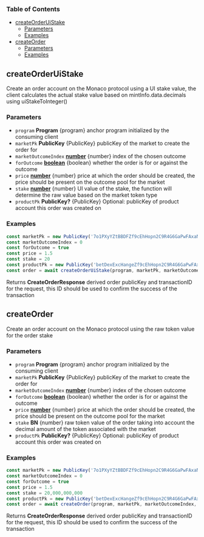 <!-- Generated by documentation.js. Update this documentation by updating the source code. -->

### Table of Contents

*   [createOrderUiStake][1]
    *   [Parameters][2]
    *   [Examples][3]
*   [createOrder][4]
    *   [Parameters][5]
    *   [Examples][6]

## createOrderUiStake

Create an order account on the Monaco protocol using a UI stake value, the client calculates the actual stake value based on mintInfo.data.decimals using uiStakeToInteger()

### Parameters

*   `program` **Program** {program} anchor program initialized by the consuming client
*   `marketPk` **PublicKey** {PublicKey} publicKey of the market to create the order for
*   `marketOutcomeIndex` **[number][7]** {number} index of the chosen outcome
*   `forOutcome` **[boolean][8]** {boolean} whether the order is for or against the outcome
*   `price` **[number][7]** {number} price at which the order should be created, the price should be present on the outcome pool for the market
*   `stake` **[number][7]** {number} UI value of the stake, the function will determine the raw value based on the market token type
*   `productPk` **PublicKey?** {PublicKey} Optional: publicKey of product account this order was created on

### Examples

```javascript
const marketPk = new PublicKey('7o1PXyYZtBBDFZf9cEhHopn2C9R4G6GaPwFAxaNWM33D')
const marketOutcomeIndex = 0
const forOutcome = true
const price = 1.5
const stake = 20
const productPk = new PublicKey('betDexExcHangeZf9cEhHopn2C9R4G6GaPwFAxaNWM33D')
const order = await createOrderUiStake(program, marketPk, marketOutcomeIndex, forOutcome, price, 20, productPk)
```

Returns **CreateOrderResponse** derived order publicKey and transactionID for the request, this ID should be used to confirm the success of the transaction

## createOrder

Create an order account on the Monaco protocol using the raw token value for the order stake

### Parameters

*   `program` **Program** {program} anchor program initialized by the consuming client
*   `marketPk` **PublicKey** {PublicKey} publicKey of the market to create the order for
*   `marketOutcomeIndex` **[number][7]** {number} index of the chosen outcome
*   `forOutcome` **[boolean][8]** {boolean} whether the order is for or against the outcome
*   `price` **[number][7]** {number} price at which the order should be created, the price should be present on the outcome pool for the market
*   `stake` **BN** {number} raw token value of the order taking into account the decimal amount of the token associated with the market
*   `productPk` **PublicKey?** {PublicKey} Optional: publicKey of product account this order was created on

### Examples

```javascript
const marketPk = new PublicKey('7o1PXyYZtBBDFZf9cEhHopn2C9R4G6GaPwFAxaNWM33D')
const marketOutcomeIndex = 0
const forOutcome = true
const price = 1.5
const stake = 20,000,000,000
const productPk = new PublicKey('betDexExcHangeZf9cEhHopn2C9R4G6GaPwFAxaNWM33D')
const order = await createOrder(program, marketPk, marketOutcomeIndex, forOutcome, price, stake, productPk)
```

Returns **CreateOrderResponse** derived order publicKey and transactionID for the request, this ID should be used to confirm the success of the transaction

[1]: #createorderuistake

[2]: #parameters

[3]: #examples

[4]: #createorder

[5]: #parameters-1

[6]: #examples-1

[7]: https://developer.mozilla.org/docs/Web/JavaScript/Reference/Global_Objects/Number

[8]: https://developer.mozilla.org/docs/Web/JavaScript/Reference/Global_Objects/Boolean
